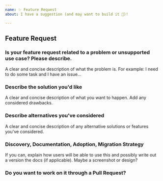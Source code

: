 ```yaml
---
name: ✨ Feature Request
about: I have a suggestion (and may want to build it 💪)!

---
```


## Feature Request

### Is your feature request related to a problem or unsupported use case? Please describe.
A clear and concise description of what the problem is. For example: I need to do some task and I have an issue...

### Describe the solution you'd like
A clear and concise description of what you want to happen. Add any considered drawbacks.

### Describe alternatives you've considered
A clear and concise description of any alternative solutions or features you've considered.

### Discovery, Documentation, Adoption, Migration Strategy
If you can, explain how users will be able to use this and possibly write out a version the docs (if applicable).
Maybe a screenshot or design?

### Do you want to work on it through a Pull Request?
<!-- Make sure to coordinate with us before you spend too much time working on an implementation! -->
